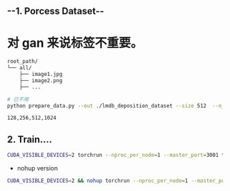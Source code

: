 ## --1. Porcess Dataset--

# 对 gan 来说标签不重要。

```bash
root_path/
└── all/
    ├── image1.jpg
    ├── image2.png
    ├── ...
```

```bash
# 已不用
python prepare_data.py --out ./lmdb_deposition_dataset --size 512  --n_worker 8 --resample lanczos  /mnt/c/Users/23174/Desktop/GitHub\ Project/data-efficient-gans-baseline/data/deposition_data_processed_stylegan/

```

```bash
128,256,512,1024
```

## 2. Train....

```bash
CUDA_VISIBLE_DEVICES=2 torchrun --nproc_per_node=1 --master_port=3001 train.py --batch 32 --size 512 deposition_data_processed_stylegan/
```

- nohup version

```bash
CUDA_VISIBLE_DEVICES=2 && nohup torchrun --nproc_per_node=1 --master_port=3001 train.py --batch 32 --size 512  deposition_data_processed_stylegan/ > $(date +%m%d)"stylegan2_training".log 2>&1 &
```
